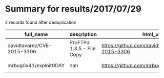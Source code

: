 
# Summary for results/2017/07/29
    
2 records found after deduplication

| full_name | description | html_url | matched_list | matched_count | pushed_at | size | stargazers_count | language | forks_count |
|----------------------------|---------------------------|-----------------------------------------------|----------------|-----------------|---------------------------|--------|--------------------|------------|---------------|
| davidtavarez/CVE-2015-3306 | ProFTPd 1.3.5 - File Copy | https://github.com/davidtavarez/CVE-2015-3306 | ['cve-2'] | 1 | 2017-07-29 04:35:16+00:00 | 2 | 1 | PHP | 2 |
| mrbug0x41/exploit0DAY | nan | https://github.com/mrbug0x41/exploit0DAY | ['exploit'] | 1 | 2017-07-29 18:53:18+00:00 | 1 | 0 | Python | 1 |
